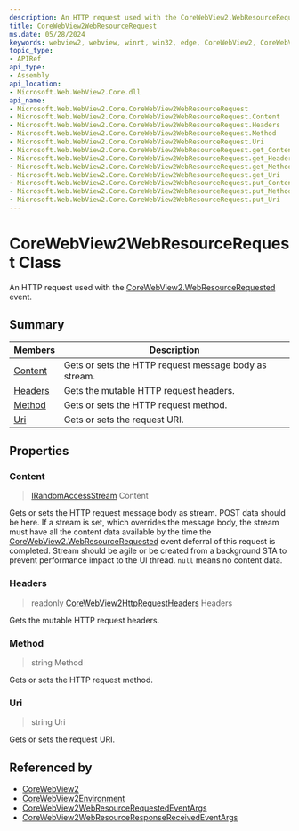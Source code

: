 ```yaml
---
description: An HTTP request used with the CoreWebView2.WebResourceRequested event.
title: CoreWebView2WebResourceRequest
ms.date: 05/28/2024
keywords: webview2, webview, winrt, win32, edge, CoreWebView2, CoreWebView2Controller, browser control, edge html, CoreWebView2WebResourceRequest
topic_type:
- APIRef
api_type:
- Assembly
api_location:
- Microsoft.Web.WebView2.Core.dll
api_name:
- Microsoft.Web.WebView2.Core.CoreWebView2WebResourceRequest
- Microsoft.Web.WebView2.Core.CoreWebView2WebResourceRequest.Content
- Microsoft.Web.WebView2.Core.CoreWebView2WebResourceRequest.Headers
- Microsoft.Web.WebView2.Core.CoreWebView2WebResourceRequest.Method
- Microsoft.Web.WebView2.Core.CoreWebView2WebResourceRequest.Uri
- Microsoft.Web.WebView2.Core.CoreWebView2WebResourceRequest.get_Content
- Microsoft.Web.WebView2.Core.CoreWebView2WebResourceRequest.get_Headers
- Microsoft.Web.WebView2.Core.CoreWebView2WebResourceRequest.get_Method
- Microsoft.Web.WebView2.Core.CoreWebView2WebResourceRequest.get_Uri
- Microsoft.Web.WebView2.Core.CoreWebView2WebResourceRequest.put_Content
- Microsoft.Web.WebView2.Core.CoreWebView2WebResourceRequest.put_Method
- Microsoft.Web.WebView2.Core.CoreWebView2WebResourceRequest.put_Uri
---
```


# CoreWebView2WebResourceRequest Class



An HTTP request used with the [CoreWebView2.WebResourceRequested](corewebview2.md#webresourcerequested) event.

## Summary

Members|Description
--|--
[Content](#content) | Gets or sets the HTTP request message body as stream.
[Headers](#headers) | Gets the mutable HTTP request headers.
[Method](#method) | Gets or sets the HTTP request method.
[Uri](#uri) | Gets or sets the request URI.

## Properties

### Content

>  [IRandomAccessStream](/uwp/api/Windows.Storage.Streams.IRandomAccessStream) Content

Gets or sets the HTTP request message body as stream.
POST data should be here. If a stream is set, which overrides the message body, the stream must have all the content data available by the time the [CoreWebView2.WebResourceRequested](corewebview2.md#webresourcerequested) event deferral of this request is completed. Stream should be agile or be created from a background STA to prevent performance impact to the UI thread. `null` means no content data.

### Headers

> readonly  [CoreWebView2HttpRequestHeaders](corewebview2httprequestheaders.md) Headers

Gets the mutable HTTP request headers.

### Method

>  string Method

Gets or sets the HTTP request method.

### Uri

>  string Uri

Gets or sets the request URI.






## Referenced by

- [CoreWebView2](corewebview2.md)
- [CoreWebView2Environment](corewebview2environment.md)
- [CoreWebView2WebResourceRequestedEventArgs](corewebview2webresourcerequestedeventargs.md)
- [CoreWebView2WebResourceResponseReceivedEventArgs](corewebview2webresourceresponsereceivedeventargs.md)
